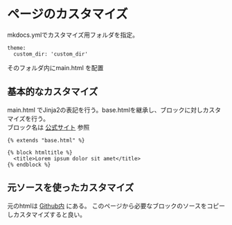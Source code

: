 # ページのカスタマイズ

mkdocs.ymlでカスタマイズ用フォルダを指定。

	theme:
	  custom_dir: 'custom_dir'

そのフォルダ内にmain.html を配置

## 基本的なカスタマイズ

main.html でJinja2の表記を行う。base.htmlを継承し、ブロックに対しカスタマイズを行う。  
ブロック名は [公式サイト](https://www.mkdocs.org/user-guide/styling-your-docs/#overriding-template-blocks) 参照

	{% extends "base.html" %}

	{% block htmltitle %}
	  <title>Lorem ipsum dolor sit amet</title>
	{% endblock %}

## 元ソースを使ったカスタマイズ

元のhtmlは [Github内](https://github.com/squidfunk/mkdocs-material/tree/master/material/partials) にある。
このページから必要なブロックのソースをコピーしカスタマイズすると良い。

